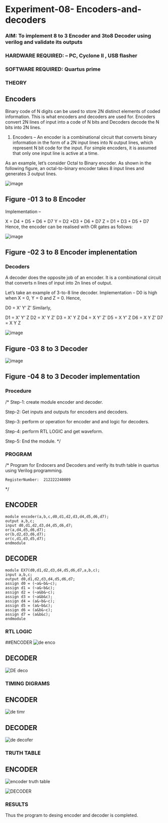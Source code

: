 # Experiment-08- Encoders-and-decoders 
### AIM: To implement 8 to 3 Encoder and  3to8 Decoder using verilog and validate its outputs
### HARDWARE REQUIRED:  – PC, Cyclone II , USB flasher
### SOFTWARE REQUIRED:   Quartus prime
### THEORY 

## Encoders
Binary code of N digits can be used to store 2N distinct elements of coded information. This is what encoders and decoders are used for. Encoders convert 2N lines of input into a code of N bits and Decoders decode the N bits into 2N lines.

1. Encoders –
An encoder is a combinational circuit that converts binary information in the form of a 2N input lines into N output lines, which represent N bit code for the input. For simple encoders, it is assumed that only one input line is active at a time.

As an example, let’s consider Octal to Binary encoder. As shown in the following figure, an octal-to-binary encoder takes 8 input lines and generates 3 output lines.

![image](https://user-images.githubusercontent.com/36288975/171543588-bc0746df-a173-4b35-989e-5fb7d385fe8a.png)
## Figure -01 3 to 8 Encoder 


Implementation –

X = D4 + D5 + D6 + D7
Y = D2 +D3 + D6 + D7
Z = D1 + D3 + D5 + D7 
Hence, the encoder can be realised with OR gates as follows:


![image](https://user-images.githubusercontent.com/36288975/171543740-68403b82-aa93-4c98-9343-f32b14885a2e.png)
## Figure -02 3 to 8 Encoder implenentation 

 ### Decoders 
A decoder does the opposite job of an encoder. It is a combinational circuit that converts n lines of input into 2n lines of output.

Let’s take an example of 3-to-8 line decoder.
Implementation –
D0 is high when X = 0, Y = 0 and Z = 0. Hence,

D0 = X’ Y’ Z’ 
Similarly,

D1 = X’ Y’ Z
D2 = X’ Y Z’
D3 = X’ Y Z
D4 = X Y’ Z’
D5 = X Y’ Z
D6 = X Y Z’
D7 = X Y Z 


![image](https://user-images.githubusercontent.com/36288975/171543978-ee2d0671-2846-40a1-8705-507fd6287a49.png)
## Figure -03 8 to 3 Decoder 



![image](https://user-images.githubusercontent.com/36288975/171543866-5a6eace6-8683-49d7-9c4f-a7cb30ec3035.png)
## Figure -04 8 to 3 Decoder implementation 

### Procedure
/* Step-1: create module encoder and decoder.

Step-2: Get inputs and outputs for encoders and decoders.

Step-3: perform or operation for encoder and and logic for decoders.

Step-4: perform RTL LOGIC and get waveform.

Step-5: End the module. */



### PROGRAM 
/*
Program for Endocers and Decoders  and verify its truth table in quartus using Verilog programming.

```Developed by: Anbuselvam .a
RegisterNumber:  212222240009
```
*/

## ENCODER
```
module encoder(a,b,c,d0,d1,d2,d3,d4,d5,d6,d7);
output a,b,c;
input d0,d1,d2,d3,d4,d5,d6,d7;
or(a,d4,d5,d6,d7);
or(b,d2,d3,d6,d7);
or(c,d1,d3,d5,d7);
endmodule
```
## DECODER
```
module EX7(d0,d1,d2,d3,d4,d5,d6,d7,a,b,c);
input a,b,c;
output d0,d1,d2,d3,d4,d5,d6,d7;
assign d0 = (~a&~b&~c);
assign d1 = (~a&~b&c);
assign d2 = (~a&b&~c);
assign d3 = (~a&b&c);
assign d4 = (a&~b&~c);
assign d5 = (a&~b&c);
assign d6 = (a&b&~c);
assign d7 = (a&b&c);
endmodule
```






### RTL LOGIC  

##ENCODER
![de enco](https://github.com/anbuselvamA/Experiment-08-Encoders-and-decoders-/assets/119559871/c33c9133-42b1-49ce-b019-ffc3a668a0cd)



## DECODER
![DE deco](https://github.com/anbuselvamA/Experiment-08-Encoders-and-decoders-/assets/119559871/8e205194-89ed-474f-a5bc-d2ef27b654cc)









### TIMING DIGRAMS  

## ENCODER

![de timr](https://github.com/anbuselvamA/Experiment-08-Encoders-and-decoders-/assets/119559871/ea926a98-6e55-4d61-a37a-44d3c9197853)

## DECODER
![de decofer](https://github.com/anbuselvamA/Experiment-08-Encoders-and-decoders-/assets/119559871/ca39f670-4b3e-4037-b053-8170f822c507)






### TRUTH TABLE 
## ENCODER
![encoder truth table](https://github.com/anbuselvamA/Experiment-08-Encoders-and-decoders-/assets/119559871/34e8e563-122e-44ad-870a-3f7f354c6a78)

![DECODER](https://github.com/anbuselvamA/Experiment-08-Encoders-and-decoders-/assets/119559871/0b49abd9-f82a-4a4e-b4db-1ecc181c7750)









### RESULTS 
Thus the program to desing encoder and decoder is completed.
